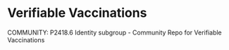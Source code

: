# Verifiable Vaccinations

COMMUNITY: P2418.6 Identity subgroup - Community Repo for Verifiable Vaccinations